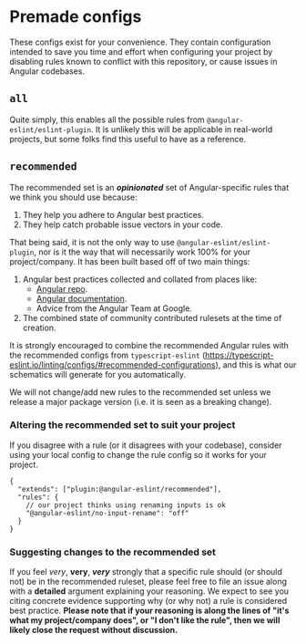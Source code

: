 # Premade configs

These configs exist for your convenience. They contain configuration intended to save you time and effort when configuring your project by disabling rules known to conflict with this repository, or cause issues in Angular codebases.

## `all`

Quite simply, this enables all the possible rules from `@angular-eslint/eslint-plugin`. It is unlikely this will be applicable in real-world projects, but some folks find this useful to have as a reference.

## `recommended`

The recommended set is an **_opinionated_** set of Angular-specific rules that we think you should use because:

1. They help you adhere to Angular best practices.
2. They help catch probable issue vectors in your code.

That being said, it is not the only way to use `@angular-eslint/eslint-plugin`, nor is it the way that will necessarily work 100% for your project/company. It has been built based off of two main things:

1. Angular best practices collected and collated from places like:
   - [Angular repo](https://github.com/angular/angular).
   - [Angular documentation](https://angular.io).
   - Advice from the Angular Team at Google.
2. The combined state of community contributed rulesets at the time of creation.

It is strongly encouraged to combine the recommended Angular rules with the recommended configs from `typescript-eslint` (https://typescript-eslint.io/linting/configs/#recommended-configurations), and this is what our schematics will generate for you automatically.

We will not change/add new rules to the recommended set unless we release a major package version (i.e. it is seen as a breaking change).

### Altering the recommended set to suit your project

If you disagree with a rule (or it disagrees with your codebase), consider using your local config to change the rule config so it works for your project.

```cjson
{
  "extends": ["plugin:@angular-eslint/recommended"],
  "rules": {
    // our project thinks using renaming inputs is ok
    "@angular-eslint/no-input-rename": "off"
  }
}
```

### Suggesting changes to the recommended set

If you feel _very_, **very**, **_very_** strongly that a specific rule should (or should not) be in the recommended ruleset, please feel free to file an issue along with a **detailed** argument explaining your reasoning. We expect to see you citing concrete evidence supporting why (or why not) a rule is considered best practice. **Please note that if your reasoning is along the lines of "it's what my project/company does", or "I don't like the rule", then we will likely close the request without discussion.**
